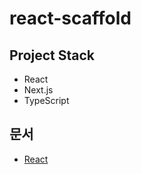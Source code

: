 # react-scaffold

## Project Stack
- React
- Next.js
- TypeScript

## 문서
- [React](https://ko.legacy.reactjs.org/)
